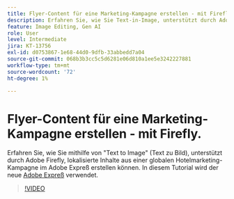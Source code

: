 ```yaml
---
title: Flyer-Content für eine Marketing-Kampagne erstellen - mit Firefly
description: Erfahren Sie, wie Sie Text-in-Image, unterstützt durch Adobe Firefly, im Adobe Expreß mit lokalisierten Inhalten aus einer globalen Marketingkampagne für Hotels verwenden können.
feature: Image Editing, Gen AI
role: User
level: Intermediate
jira: KT-13756
exl-id: d0753867-1e68-44d0-9dfb-33abbedd7a04
source-git-commit: 068b3b3cc5c5d6281e06d810a1ee5e3242227881
workflow-type: tm+mt
source-wordcount: '72'
ht-degree: 1%

---
```


# Flyer-Content für eine Marketing-Kampagne erstellen - mit Firefly.

Erfahren Sie, wie Sie mithilfe von &quot;Text to Image&quot; (Text zu Bild), unterstützt durch Adobe Firefly, lokalisierte Inhalte aus einer globalen Hotelmarketing-Kampagne im Adobe Expreß erstellen können. In diesem Tutorial wird der neue [Adobe Expreß](https://www.adobe.com/express/) verwendet.

>[!VIDEO](https://video.tv.adobe.com/v/3422426?quality=12&learn=on&hidetitle=true)
